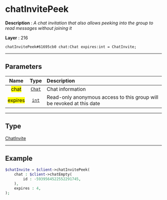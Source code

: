 # chatInvitePeek

**Description** : *A chat invitation that also allows peeking into the group to read messages without joining it*

**Layer** : 216

```tl
chatInvitePeek#61695cb0 chat:Chat expires:int = ChatInvite;
```

---

## Parameters

| Name | Type | Description |
| :---: | :---: | :--- |
| <mark>chat</mark> | [`Chat`](type/Chat) | Chat information |
| <mark>expires</mark> | [`int`](type/int) | Read-only anonymous access to this group will be revoked at this date |

---

## Type

[ChatInvite](type/ChatInvite)

---

## Example

```php
$chatInvite = $client->chatInvitePeek(
	chat : $client->chatEmpty(
		id : -5939564522552291745,
	),
	expires : 4,
);
```